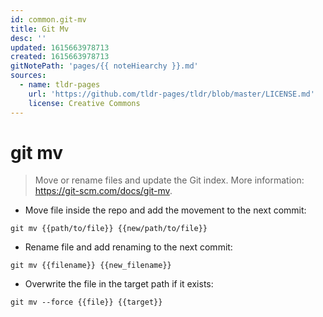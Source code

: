 ```yaml
---
id: common.git-mv
title: Git Mv
desc: ''
updated: 1615663978713
created: 1615663978713
gitNotePath: 'pages/{{ noteHiearchy }}.md'
sources:
  - name: tldr-pages
    url: 'https://github.com/tldr-pages/tldr/blob/master/LICENSE.md'
    license: Creative Commons
---
```

# git mv

> Move or rename files and update the Git index.
> More information: <https://git-scm.com/docs/git-mv>.

- Move file inside the repo and add the movement to the next commit:

`git mv {{path/to/file}} {{new/path/to/file}}`

- Rename file and add renaming to the next commit:

`git mv {{filename}} {{new_filename}}`

- Overwrite the file in the target path if it exists:

`git mv --force {{file}} {{target}}`

